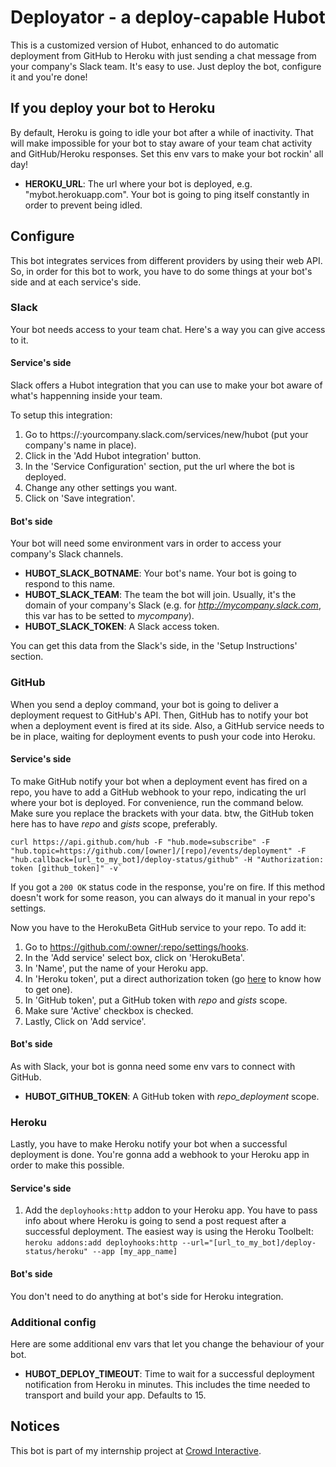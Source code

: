 # Deployator - a deploy-capable Hubot

This is a customized version of Hubot, enhanced to do automatic deployment from 
GitHub to Heroku with just sending a chat message from your company's Slack team.
It's easy to use. Just deploy the bot, configure it and you're done!

## If you deploy your bot to Heroku

By default, Heroku is going to idle your bot after a while of inactivity. That will make impossible for your bot to stay aware of your team chat activity and GitHub/Heroku responses. Set this env vars to make your bot rockin' all day!

* <b>HEROKU_URL</b>: The url where your bot is deployed, e.g. "mybot.herokuapp.com". Your bot is going to ping itself constantly in order to prevent being idled.

## Configure

This bot integrates services from different providers by using their web API.
So, in order for this bot to work, you have to do some things at your bot's side
and at each service's side.


### Slack

Your bot needs access to your team chat. Here's a way you can give access to it.

#### Service's side

Slack offers a Hubot integration that you can use to make your bot aware of what's happenning inside your team.

To setup this integration:

1. Go to https://:yourcompany.slack.com/services/new/hubot (put your company's name in place).
2. Click in the 'Add Hubot integration' button.
3. In the 'Service Configuration' section, put the url where the bot is deployed.
4. Change any other settings you want.
5. Click on 'Save integration'.

#### Bot's side

Your bot will need some environment vars in order to access your company's Slack channels.

* <b>HUBOT_SLACK_BOTNAME</b>: Your bot's name. Your bot is going to respond to this name.
* <b>HUBOT_SLACK_TEAM</b>: The team the bot will join. Usually, it's the domain of your company's Slack (e.g. for <i>http://mycompany.slack.com</i>, this var has to be setted to <i>mycompany</i>).
* <b>HUBOT_SLACK_TOKEN</b>: A Slack access token.

You can get this data from the Slack's side, in the 'Setup Instructions' section.

### GitHub

When you send a deploy command, your bot is going to deliver a deployment request to GitHub's API. Then, GitHub has to notify your bot when a deployment event is fired at its side. Also, a GitHub service needs to be in place, waiting for deployment events to push your code into Heroku.

#### Service's side

To make GitHub notify your bot when a deployment event has fired on a repo, you have to add a GitHub webhook to your repo, indicating the url where your bot is deployed. For convenience, run the command below. Make sure you replace the brackets with your data. btw, the GitHub token here has to have <i>repo</i> and <i>gists</i> scope, preferably.

    curl https://api.github.com/hub -F "hub.mode=subscribe" -F "hub.topic=https://github.com/[owner]/[repo]/events/deployment" -F "hub.callback=[url_to_my_bot]/deploy-status/github" -H "Authorization: token [github_token]" -v`

If you got a `200 OK` status code in the response, you're on fire. If this method doesn't work for some reason, you can always do it manual in your repo's settings.

Now you have to the HerokuBeta GitHub service to your repo. To add it:

1. Go to https://github.com/:owner/:repo/settings/hooks.
2. In the 'Add service' select box, click on 'HerokuBeta'.
3. In 'Name', put the name of your Heroku app.
4. In 'Heroku token', put a direct authorization token (go [here](https://devcenter.heroku.com/articles/oauth#direct-authorization) to know how to get one).
5. In 'GitHub token', put a GitHub token with <i>repo</i> and <i>gists</i> scope.
6. Make sure 'Active' checkbox is checked.
7. Lastly, Click on 'Add service'.

#### Bot's side

As with Slack, your bot is gonna need some env vars to connect with GitHub.

* <b>HUBOT_GITHUB_TOKEN</b>: A GitHub token with <i>repo_deployment</i> scope.

### Heroku

Lastly, you have to make Heroku notify your bot when a successful deployment is done. You're gonna add a webhook to your Heroku app in order to make this possible.

#### Service's side

1. Add the `deployhooks:http` addon to your Heroku app. You have to pass info about where Heroku is going to send a post request after a successful deployment. The easiest way is using the Heroku Toolbelt: `heroku addons:add deployhooks:http --url="[url_to_my_bot]/deploy-status/heroku" --app [my_app_name]`

#### Bot's side

You don't need to do anything at bot's side for Heroku integration.

### Additional config

Here are some additional env vars that let you change the behaviour of your bot.

* <b>HUBOT_DEPLOY_TIMEOUT</b>: Time to wait for a successful deployment notification from Heroku in minutes. This includes the time needed to transport and build your app. Defaults to 15.

## Notices

This bot is part of my internship project at [Crowd Interactive](http://crowdint.com).
